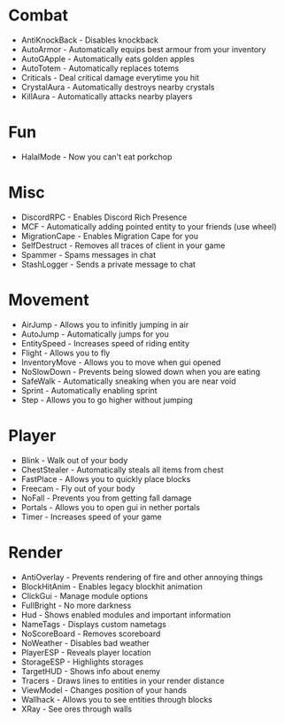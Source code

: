 # Combat
- AntiKnockBack - Disables knockback
- AutoArmor - Automatically equips best armour from your inventory
- AutoGApple - Automatically eats golden apples
- AutoTotem - Automatically replaces totems
- Criticals - Deal critical damage everytime you hit
- CrystalAura - Automatically destroys nearby crystals
- KillAura - Automatically attacks nearby players
# Fun
- HalalMode - Now you can't eat porkchop
# Misc
- DiscordRPC - Enables Discord Rich Presence
- MCF - Automatically adding pointed entity to your friends (use wheel)
- MigrationCape - Enables Migration Cape for you
- SelfDestruct - Removes all traces of client in your game
- Spammer - Spams messages in chat
- StashLogger - Sends a private message to chat
# Movement
- AirJump - Allows you to infinitly jumping in air
- AutoJump - Automatically jumps for you
- EntitySpeed - Increases speed of riding entity
- Flight - Allows you to fly
- InventoryMove - Allows you to move when gui opened
- NoSlowDown - Prevents being slowed down when you are eating
- SafeWalk - Automatically sneaking when you are near void
- Sprint - Automatically enabling sprint
- Step - Allows you to go higher without jumping
# Player
- Blink - Walk out of your body
- ChestStealer - Automatically steals all items from chest
- FastPlace - Allows you to quickly place blocks
- Freecam - Fly out of your body
- NoFall - Prevents you from getting fall damage
- Portals - Allows you to open gui in nether portals
- Timer - Increases speed of your game
# Render
- AntiOverlay - Prevents rendering of fire and other annoying things
- BlockHitAnim - Enables legacy blockhit animation
- ClickGui - Manage module options
- FullBright - No more darkness
- Hud - Shows enabled modules and important information
- NameTags - Displays custom nametags
- NoScoreBoard - Removes scoreboard
- NoWeather - Disables bad weather
- PlayerESP - Reveals player location
- StorageESP - Highlights storages
- TargetHUD - Shows info about enemy
- Tracers - Draws lines to entities in your render distance
- ViewModel - Changes position of your hands
- Wallhack - Allows you to see entities through blocks
- XRay - See ores through walls
